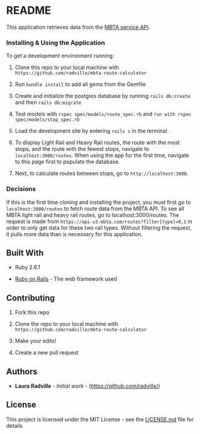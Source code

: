 # README

This application retrieves data from the [MBTA service API](https://api-v3.mbta.com/docs/swagger/index.html). 


### Installing & Using the Application

To get a development environment running:

1. Clone this repo to your local machine with `https://github.com/radville/mbta-route-calculator` 

2. Run `bundle install` to add all gems from the Gemfile

3. Create and initialize the postgres database by running `rails db:create` and then `rails db:migrate`

4. Test models with `rspec spec/models/route_spec.rb` and `run with rspec spec/models/stop_spec.rb`

5. Load the development site by entering `rails s` in the terminal. 

6. To display Light Rail and Heavy Rail routes, the route with the most stops, and the route with the fewest stops, navigate to `localhost:3000/routes`. When using the app for the first time, navigate to this page first to populate the database.

7. Next, to calculate routes between stops, go to `http://localhost:3000`.



### Decisions
If this is the first time cloning and installing the project, you must first go to `localhost:3000/routes` to fetch route data from the MBTA API. To see all MBTA light rail and heavy rail routes, go to localhost:3000/routes. The request is made from `https://api-v3.mbta.com/routes?filter[type]=0,1` in order to only get data for these two rail types. Without filtering the request, it pulls more data than is necessary for this application.


## Built With

* Ruby 2.6.1

* [Ruby on Rails](https://rubyonrails.org/) - The web framework used


## Contributing

1. Fork this repo

2. Clone the repo to your local machine with `https://github.com/radville/mbta-route-calculator`

3. Make your edits!

4. Create a new pull request


## Authors

* **Laura Radville** - *Initial work* - (https://github.com/radville/)


## License

This project is licensed under the MIT License - see the [LICENSE.md](LICENSE.md) file for details